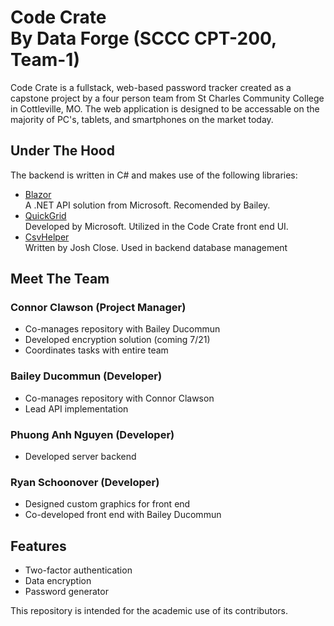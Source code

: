 # Code Crate<br>By Data Forge (SCCC CPT-200, Team-1)

Code Crate is a fullstack, web-based password tracker created as a capstone project by a four person team from St Charles Community College in Cottleville, MO. The web application is designed to be accessable on the majority of PC's, tablets, and smartphones on the market today. 

## Under The Hood
The backend is written in C# and makes use of the following libraries:
- [Blazor](https://dotnet.microsoft.com/en-us/apps/aspnet/web-apps/blazor)  
A .NET API solution from Microsoft. Recomended by Bailey. 
- [QuickGrid](https://aspnet.github.io/quickgridsamples/)  
Developed by Microsoft. Utilized in the Code Crate front end UI.
- [CsvHelper](https://joshclose.github.io/CsvHelper/)  
Written by Josh Close. Used in backend database management

## Meet The Team
### Connor Clawson (Project Manager)
- Co-manages repository with Bailey Ducommun
- Developed encryption solution (coming 7/21)
- Coordinates tasks with entire team

### Bailey Ducommun (Developer)
- Co-manages repository with Connor Clawson
- Lead API implementation

### Phuong Anh Nguyen (Developer)
- Developed server backend

### Ryan Schoonover (Developer)
- Designed custom graphics for front end
- Co-developed front end with Bailey Ducommun

## Features
- Two-factor authentication
- Data encryption
- Password generator

This repository is intended for the academic use of its contributors.
